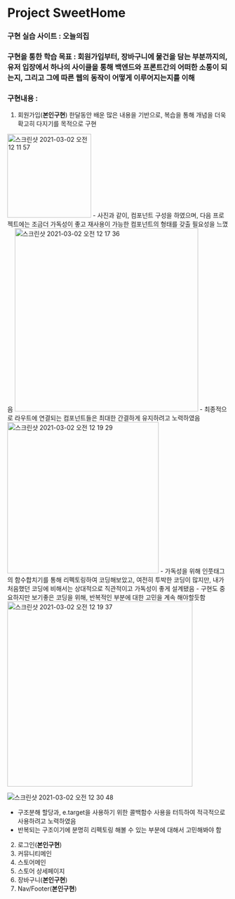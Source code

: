 

# Project SweetHome

### 구현 실습 사이트 : 오늘의집

### 구현을 통한 학습 목표 : 회원가입부터, 장바구니에 물건을 담는 부분까지의, 유저 입장에서 하나의 사이클을 통해 백엔드와 프론트간의 어떠한 소통이 되는지, 그리고 그에 따른 웹의 동작이 어떻게 이루어지는지를 이해

### 구현내용 : 
1. 회원가입(**본인구현**)
한달동안 배운 많은 내용을 기반으로, 복습을 통해 개념을 더욱 확고히 다지기를 목적으로 구현

 <img width="191" alt="스크린샷 2021-03-02 오전 12 11 57" src="https://user-images.githubusercontent.com/75110649/109516797-f3bbb380-7aeb-11eb-98d6-3a4a36425339.png">
- 사진과 같이, 컴포넌트 구성을 하였으며, 다음 프로젝트에는 조금더 가독성이 좋고 재사용이 가능한 컴포넌트의 형태를 갖출 필요성을 느꼈음

<img width="418" alt="스크린샷 2021-03-02 오전 12 17 36" src="https://user-images.githubusercontent.com/75110649/109517506-b572c400-7aec-11eb-8ad1-88289315be2b.png">
- 최종적으로 라우트에 연결되는 컴포넌트들은 최대한 간결하게 유지하려고 노력하였음

<img width="345" alt="스크린샷 2021-03-02 오전 12 19 29" src="https://user-images.githubusercontent.com/75110649/109517939-2023ff80-7aed-11eb-8f6f-92cb8eb1362e.png">
- 가독성을 위해 인풋태그의 함수합치기를 통해 리펙토링하여 코딩해보았고, 여전히 투박한 코딩이 많지만, 내가 처음했던 코딩에 비해서는 상대적으로 직관적이고 가독성이 좋게 설계됐음
- 구현도 중요하지만 보기좋은 코딩을 위해, 반복적인 부분에 대한 고민을 계속 해야할듯함

<img width="422" alt="스크린샷 2021-03-02 오전 12 19 37" src="https://user-images.githubusercontent.com/75110649/109518348-83159680-7aed-11eb-8a81-94c158bad2ba.png">



![스크린샷 2021-03-02 오전 12 30 48](https://user-images.githubusercontent.com/75110649/109519395-8cebc980-7aee-11eb-8669-d6b6911a74b6.png)


- 구조분해 할당과, e.target을 사용하기 위한 콜백함수 사용을 터득하여 적극적으로 사용하려고 노력하였음
- 반복되는 구조이기에 분명히 리펙토링 해볼 수 있는 부분에 대해서 고민해봐야 함




2. 로그인(**본인구현**)
3. 커뮤니티메인
4. 스토어메인
5. 스토어 상세페이지
6. 장바구니(**본인구현**)
7. Nav/Footer(**본인구현**)

